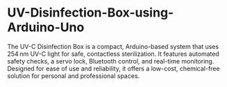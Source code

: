 # UV-Disinfection-Box-using-Arduino-Uno
The UV-C Disinfection Box is a compact, Arduino-based system that uses 254 nm UV-C light for safe, contactless sterilization. It features automated safety checks, a servo lock, Bluetooth control, and real-time monitoring. Designed for ease of use and reliability, it offers a low-cost, chemical-free solution for personal and professional spaces.
